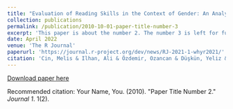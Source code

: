 ```yaml
---
title: "Evaluation of Reading Skills in the Context of Gender: An Analysis with PISA 2018 Data"
collection: publications
permalink: /publication/2010-10-01-paper-title-number-3
excerpt: 'This paper is about the number 2. The number 3 is left for future work.'
date: April 2022
venue: 'The R Journal'
paperurl: 'https://journal.r-project.org/dev/news/RJ-2021-1-whyr2021/'
citation: 'Cin, Melis & Ilhan, Ali & Özdemir, Ozancan & Düşkün, Yeliz & Korlu, Özgenur. (2022). Okuma Becerilerinin Toplumsal Cinsiyet Bağlamında Değerlendirilmesi PISA 2018 VERİLERİYLE BİR ANALİZ. 10.13140/RG.2.2.26165.35044.'
---
```


[Download paper here](https://journal.r-project.org/archive/2021-1/whyr2021.pdf)

Recommended citation: Your Name, You. (2010). "Paper Title Number 2." <i>Journal 1</i>. 1(2).



